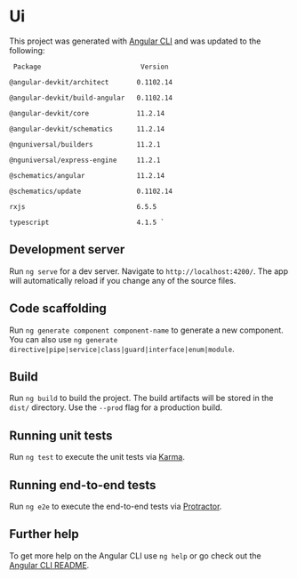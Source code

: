 # Ui

This project was generated with [Angular CLI](https://github.com/angular/angular-cli) and was updated to the following:

     Package                         Version
    
    @angular-devkit/architect       0.1102.14
    
    @angular-devkit/build-angular   0.1102.14
    
    @angular-devkit/core            11.2.14
    
    @angular-devkit/schematics      11.2.14
    
    @nguniversal/builders           11.2.1
    
    @nguniversal/express-engine     11.2.1
    
    @schematics/angular             11.2.14
    
    @schematics/update              0.1102.14
    
    rxjs                            6.5.5
    
    typescript                      4.1.5 `


## Development server

Run `ng serve` for a dev server. Navigate to `http://localhost:4200/`. The app will automatically reload if you change any of the source files.

## Code scaffolding

Run `ng generate component component-name` to generate a new component. You can also use `ng generate directive|pipe|service|class|guard|interface|enum|module`.

## Build

Run `ng build` to build the project. The build artifacts will be stored in the `dist/` directory. Use the `--prod` flag for a production build.

## Running unit tests

Run `ng test` to execute the unit tests via [Karma](https://karma-runner.github.io).

## Running end-to-end tests

Run `ng e2e` to execute the end-to-end tests via [Protractor](http://www.protractortest.org/).

## Further help

To get more help on the Angular CLI use `ng help` or go check out the [Angular CLI README](https://github.com/angular/angular-cli/blob/master/README.md).
